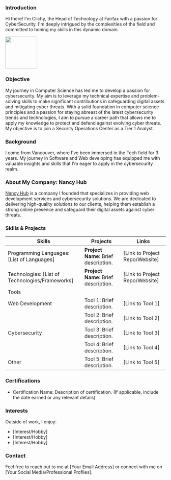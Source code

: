 ### Introduction
Hi there! I'm Clichy, the Head of Technology at Fairfax with a passion for CyberSecurity. I'm deeply intrigued by the complexities of the field and committed to honing my skills in this dynamic domain.

<a href="https://www.linkedin.com/in/clinton-kitonga/" target="_blank"> <img src="https://img.shields.io/badge/ -LinkedIn-00772b1?&style=for-the-badhe&logo=linkedin&logoColor=white" width="100"/></a>


### Objective
My journey in Computer Science has led me to develop a passion for cybersecurity. My aim is to leverage my technical expertise and problem-solving skills to make significant contributions in safeguarding digital assets and mitigating cyber threats. With a solid foundation in computer science principles and a passion for staying abreast of the latest cybersecurity trends and technologies, I aim to pursue a career path that allows me to apply my knowledge to protect and defend against evolving cyber threats. My objective is to join a Security Operations Center as a Tier 1 Analyst.


### Background
I come from Vancouver, where I've been immersed in the Tech field for 3 years. My journey in Software and Web developing has equipped me with valuable insights and skills that I'm eager to apply in the cybersecurity realm.

### About My Company: Nancy Hub
[Nancy Hub](#) is a company I founded that specializes in providing web development services and cybersecurity solutions. We are dedicated to delivering high-quality solutions to our clients, helping them establish a strong online presence and safeguard their digital assets against cyber threats.

### Skills & Projects

| Skills               | Projects                     | Links                                  |
|----------------------|------------------------------|----------------------------------------|
| Programming Languages: [List of Languages] | **Project Name**: Brief description. | [Link to Project Repo/Website]        |
| Technologies: [List of Technologies/Frameworks] | **Project Name**: Brief description. | [Link to Project Repo/Website]        |
| Tools                |                              |                                        |
| Web Development      | Tool 1: Brief description.   | [Link to Tool 1]                      |
|                      | Tool 2: Brief description.   | [Link to Tool 2]                      |
| Cybersecurity        | Tool 3: Brief description.   | [Link to Tool 3]                      |
|                      | Tool 4: Brief description.   | [Link to Tool 4]                      |
| Other                | Tool 5: Brief description.   | [Link to Tool 5]                      |

### Certifications
- Certification Name: Description of certification. (If applicable, include the date earned or any relevant details)

### Interests
Outside of work, I enjoy:
- [Interest/Hobby]
- [Interest/Hobby]
- [Interest/Hobby]

### Contact
Feel free to reach out to me at [Your Email Address] or connect with me on [Your Social Media/Professional Profiles].
